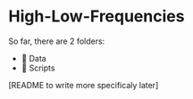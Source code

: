 # High-Low-Frequencies

So far, there are 2 folders:
- :file_folder: Data
- :file_folder: Scripts

[README to write more specificaly later]